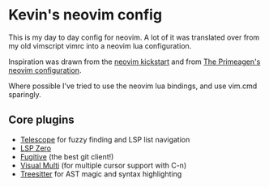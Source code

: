 # Kevin's neovim config

This is my day to day config for neovim. A lot of it was translated over from my old
vimscript vimrc into a neovim lua configuration.

Inspiration was drawn from the [neovim kickstart](https://github.com/nvim-lua/kickstart.nvim)
and from [The Primeagen's neovim configuration](https://www.youtube.com/watch?v=w7i4amO_zaE).

Where possible I've tried to use the neovim lua bindings, and use vim.cmd sparingly.

## Core plugins

- [Telescope](https://github.com/nvim-telescope/telescope.nvim) for fuzzy finding and LSP list navigation
- [LSP Zero](https://github.com/VonHeikemen/lsp-zero.nvim)
- [Fugitive](https://github.com/tpope/vim-fugitive) (the best git client!)
- [Visual Multi](https://github.com/mg979/vim-visual-multi) (for multiple cursor support with C-n)
- [Treesitter](https://github.com/nvim-treesitter/nvim-treesitter) for AST magic and syntax highlighting
